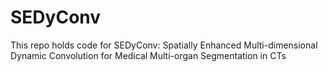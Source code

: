 
# SEDyConv
This repo holds code for SEDyConv: Spatially Enhanced Multi-dimensional Dynamic Convolution for Medical Multi-organ Segmentation in CTs

